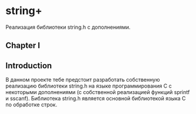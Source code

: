 # string+

Реализация библиотеки string.h с дополнениями.

## Chapter I

## Introduction

В данном проекте тебе предстоит разработать собственную реализацию библиотеки string.h на языке программирования С с некоторыми дополнениями (с собственной реализацией функций sprintf и sscanf). Библиотека string.h является основной библиотекой языка С по обработке строк. 
